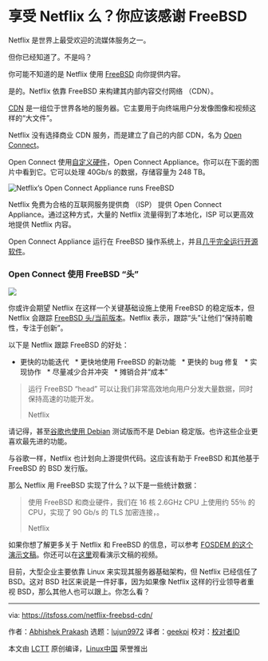 [#]: collector: (lujun9972)
[#]: translator: (geekpi)
[#]: reviewer: ( )
[#]: publisher: ( )
[#]: url: ( )
[#]: subject: (Enjoy Netflix? You Should Thank FreeBSD)
[#]: via: (https://itsfoss.com/netflix-freebsd-cdn/)
[#]: author: (Abhishek Prakash https://itsfoss.com/author/abhishek/)

享受 Netflix 么？你应该感谢 FreeBSD
======

Netflix 是世界上最受欢迎的流媒体服务之一。

但你已经知道了。不是吗？

你可能不知道的是 Netflix 使用 [FreeBSD][1] 向你提供内容。

是的。Netflix 依靠 FreeBSD 来构建其内部内容交付网络 （CDN）。

[CDN][2] 是一组位于世界各地的服务器。它主要用于向终端用户分发像图像和视频这样的“大文件”。

Netflix 没有选择商业 CDN 服务，而是建立了自己的内部 CDN，名为 [Open Connect][3]。

Open Connect 使用[自定义硬件][4]，Open Connect Appliance。你可以在下面的图片中看到它。它可以处理 40Gb/s 的数据，存储容量为 248 TB。

![Netflix’s Open Connect Appliance runs FreeBSD][5]

Netflix 免费为合格的互联网服务提供商 （ISP） 提供 Open Connect Appliance。通过这种方式，大量的 Netflix 流量得到了本地化，ISP 可以更高效地提供 Netflix 内容。

Open Connect Appliance 运行在 FreeBSD 操作系统上，并且[几乎完全运行开源软件][6]。

### Open Connect 使用 FreeBSD “头”

![][7]

你或许会期望 Netflix 在这样一个关键基础设施上使用 FreeBSD 的稳定版本，但 Netflix 会跟踪 [FreeBSD 头/当前版本][8]。Netflix 表示，跟踪“头”让他们“保持前瞻性，专注于创新”。

以下是 Netflix 跟踪 FreeBSD 的好处：

  * 更快的功能迭代
  * 更快地使用 FreeBSD 的新功能
  * 更快的 bug 修复
  * 实现协作
  * 尽量减少合并冲突
  * 摊销合并“成本”



> 运行 FreeBSD “head” 可以让我们非常高效地向用户分发大量数据，同时保持高速的功能开发。
>
> Netflix

请记得，甚至[谷歌也使用 Debian][9] 测试版而不是 Debian 稳定版。也许这些企业更喜欢最先进的功能。

与谷歌一样，Netflix 也计划向上游提供代码。这应该有助于 FreeBSD 和其他基于 FreeBSD 的 BSD 发行版。

那么 Netflix 用 FreeBSD 实现了什么？以下是一些统计数据：

> 使用 FreeBSD 和商业硬件，我们在 16 核 2.6GHz CPU 上使用约 55％ 的 CPU，实现了 90 Gb/s 的 TLS 加密连接，。
>
> Netflix

如果你想了解更多关于 Netflix 和 FreeBSD 的信息，可以参考 [FOSDEM 的这个演示文稿][10]。你还可以在[这里][11]观看演示文稿的视频。

目前，大型企业主要依靠 Linux 来实现其服务器基础架构，但 Netflix 已经信任了 BSD。这对 BSD 社区来说是一件好事，因为如果像 Netflix 这样的行业领导者重视 BSD，那么其他人也可以跟上。你怎么看？

--------------------------------------------------------------------------------

via: https://itsfoss.com/netflix-freebsd-cdn/

作者：[Abhishek Prakash][a]
选题：[lujun9972][b]
译者：[geekpi](https://github.com/geekpi)
校对：[校对者ID](https://github.com/校对者ID)

本文由 [LCTT](https://github.com/LCTT/TranslateProject) 原创编译，[Linux中国](https://linux.cn/) 荣誉推出

[a]: https://itsfoss.com/author/abhishek/
[b]: https://github.com/lujun9972
[1]: https://www.freebsd.org/
[2]: https://www.cloudflare.com/learning/cdn/what-is-a-cdn/
[3]: https://openconnect.netflix.com/en/
[4]: https://openconnect.netflix.com/en/hardware/
[5]: https://i2.wp.com/itsfoss.com/wp-content/uploads/2019/02/netflix-open-connect-appliance.jpeg?fit=800%2C533&ssl=1
[6]: https://openconnect.netflix.com/en/software/
[7]: https://i0.wp.com/itsfoss.com/wp-content/uploads/2019/02/netflix-freebsd.png?resize=800%2C450&ssl=1
[8]: https://www.bsdnow.tv/tutorials/stable-current
[9]: https://itsfoss.com/goobuntu-glinux-google/
[10]: https://fosdem.org/2019/schedule/event/netflix_freebsd/attachments/slides/3103/export/events/attachments/netflix_freebsd/slides/3103/FOSDEM_2019_Netflix_and_FreeBSD.pdf
[11]: http://mirror.onet.pl/pub/mirrors/video.fosdem.org/2019/Janson/netflix_freebsd.webm
